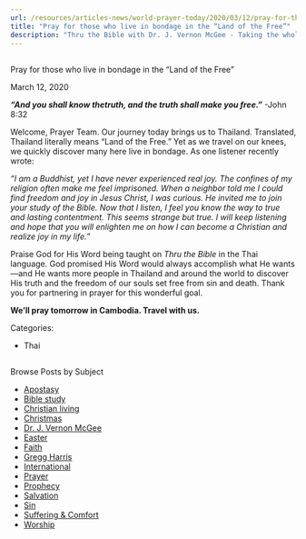 ```yaml
---
url: /resources/articles-news/world-prayer-today/2020/03/12/pray-for-those-who-live-in-bondage-in-the-land-of-the-free
title: "Pray for those who live in bondage in the “Land of the Free”"
description: "Thru the Bible with Dr. J. Vernon McGee - Taking the whole Word to the whole world"
---
```







## 
 Pray for those who live in bondage in the “Land of the Free”


March 12, 2020
![]()




***“******And you shall know the******truth, and the truth shall make you free.”*** -John 8:32 


Welcome, Prayer Team. Our journey today brings us to Thailand. Translated, Thailand literally means “Land of the Free.” Yet as we travel on our knees, we quickly discover many here live in bondage. As one listener recently wrote: 


*“I am a Buddhist, yet I have never experienced real joy. The confines of my religion often make me feel imprisoned. When a neighbor told me I could find freedom and joy in Jesus Christ, I was curious. He invited me to join your study of the Bible. Now that I listen, I feel you know the way to true and lasting contentment. This seems strange but true. I will keep listening and hope that you will enlighten me on how I can become a Christian and realize joy in my life.”*


Praise God for His Word being taught on *Thru the Bible* in the Thai language. God promised His Word would always accomplish what He wants—and He wants more people in Thailand and around the world to discover His truth and the freedom of our souls set free from sin and death. Thank you for partnering in prayer for this wonderful goal.  


**We’ll pray tomorrow in Cambodia. Travel with us.**



Categories: 


* Thai









## 
 Browse Posts by Subject


* [Apostasy](/resources/articles-news/-in-tags/tags/Apostasy)
* [Bible study](/resources/articles-news/-in-tags/tags/Bible-study)
* [Christian living](/resources/articles-news/-in-tags/tags/Christian-living)
* [Christmas](/resources/articles-news/-in-tags/tags/Christmas)
* [Dr. J. Vernon McGee](/resources/articles-news/-in-tags/tags/Dr-J-Vernon-McGee)
* [Easter](/resources/articles-news/-in-tags/tags/easter)
* [Faith](/resources/articles-news/-in-tags/tags/Faith)
* [Gregg Harris](/resources/articles-news/-in-tags/tags/Gregg-Harris)
* [International](/resources/articles-news/-in-tags/tags/International)
* [Prayer](/resources/articles-news/-in-tags/tags/prayer)
* [Prophecy](/resources/articles-news/-in-tags/tags/Prophecy)
* [Salvation](/resources/articles-news/-in-tags/tags/Salvation)
* [Sin](/resources/articles-news/-in-tags/tags/sin)
* [Suffering & Comfort](/resources/articles-news/-in-tags/tags/Suffering-Comfort)
* [Worship](/resources/articles-news/-in-tags/tags/worship)






